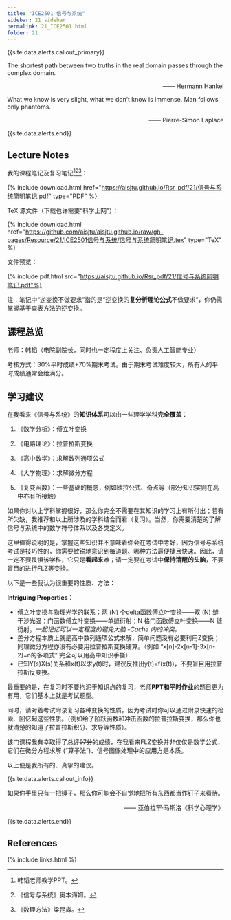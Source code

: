 ```yaml
---
title: "ICE2501 信号与系统"
sidebar: 21_sidebar
permalink: 21_ICE2501.html
folder: 21
---
```


{{site.data.alerts.callout_primary}}
<p>The shortest path between two truths in the real domain passes through the complex domain.</p>
<p align="right">—— Hermann Hankel</p>
<p>What we know is very slight, what we don’t know is immense. Man follows only phantoms.</p>
<p align="right">—— Pierre-Simon Laplace</p>

{{site.data.alerts.end}}

## Lecture Notes

我的课程笔记及复习笔记[^1][^2][^3]：

{% include download.html href="https://aisjtu.github.io/Rsr_pdf/21/信号与系统简明笔记.pdf" type="PDF" %}

TeX 源文件（下载也许需要“科学上网”）：

{% include download.html href="https://github.com/aisjtu/aisjtu.github.io/raw/gh-pages/Resource/21/ICE2501信号与系统/信号与系统简明笔记.tex" type="TeX" %}

文件预览：

{% include pdf.html src="https://aisjtu.github.io/Rsr_pdf/21/信号与系统简明笔记.pdf"%}

注：笔记中“逆变换不做要求”指的是“逆变换的**复分析理论公式**不做要求“，你仍需掌握基于查表方法的逆变换。

## 课程总览

老师：韩韬（电院副院长，同时也一定程度上关注、负责人工智能专业）

考核方式：30%平时成绩+70%期末考试。由于期末考试难度较大，所有人的平时成绩通常会给满分。

## 学习建议

在我看来《信号与系统》的**知识体系**可以由一些理学学科**完全覆盖**：

1. 《数学分析》：傅立叶变换

2. 《电路理论》：拉普拉斯变换

3. 《高中数学》：求解数列通项公式

4. 《大学物理》：求解微分方程

5. 《复变函数》：一些基础的概念，例如欧拉公式、奇点等（部分知识实则在高中亦有所接触）

如果你对以上学科掌握很好，那么你完全不需要在其知识的学习上有所付出；若有所欠缺，我推荐和以上所涉及的学科结合而看（复习）。当然，你需要清楚的了解信号与系统中的数学符号体系以及各类定义。

这里值得说明的是，掌握这些知识并不意味着你会在考试中考好，因为信号与系统考试是技巧性的，你需要敏锐地意识到每道题、哪种方法最便捷且快速。因此，请一定不要畏惧该学科，它只是**看起来**难；请一定要在考试中**保持清醒的头脑**，不要盲目的进行FLZ等变换。

以下是一些我认为很重要的性质、方法：

**Intriguing Properties：**

- 傅立叶变换与物理光学的联系：两 (N) 个delta函数傅立叶变换——双 (N) 缝干涉光强；门函数傅立叶变换——单缝衍射；N 格门函数傅立叶变换——N 缝衍射。*一起记忆可以一定程度的避免大脑 -Cache 内的冲突。*
- 差分方程本质上就是高中数列通项公式求解，简单问题没有必要利用Z变换；同理微分方程亦没有必要用拉普拉斯变换硬算。（例如  “x[n]-2x[n-1]-3x[n-2]=n的多项式” 完全可以用高中知识手撕）
- 已知Y(s)X(s)关系和x(t)以求y(t)时，建议反推出y(t)=f(x(t))，不要盲目用拉普拉斯反变换。

最重要的是，在复习时不要拘泥于知识点的复习，老师**PPT和平时作业**的题目更为有用，它们基本上就是考试题型。

同时，请对着考试附录复习各种变换的性质，因为考试时你可以通过附录快速的检索、回忆起这些性质。（例如给了阶跃函数和冲击函数的拉普拉斯变换，那么你也就清楚的知道了拉普拉斯积分、求导等性质）。

该门课程我有幸取得了总评~~97分~~的成绩，在我看来FLZ变换并非仅仅是数学公式，它们在微分方程求解 (“算子法”)、信号图像处理中的应用方是本质。

以上便是我所有的、真挚的建议。

{{site.data.alerts.callout_info}}

<p>如果你手里只有一把锤子，那么你可能会不自觉地把所有东西都当作钉子来看待。</p>
<p align="right">—— 亚伯拉罕·马斯洛《科学心理学》</p>

{{site.data.alerts.end}}

## References

[^1]: 韩韬老师教学PPT。

[^2]: 《信号与系统》奥本海姆。

[^3]: 《数理方法》梁昆淼。

{% include links.html %}
